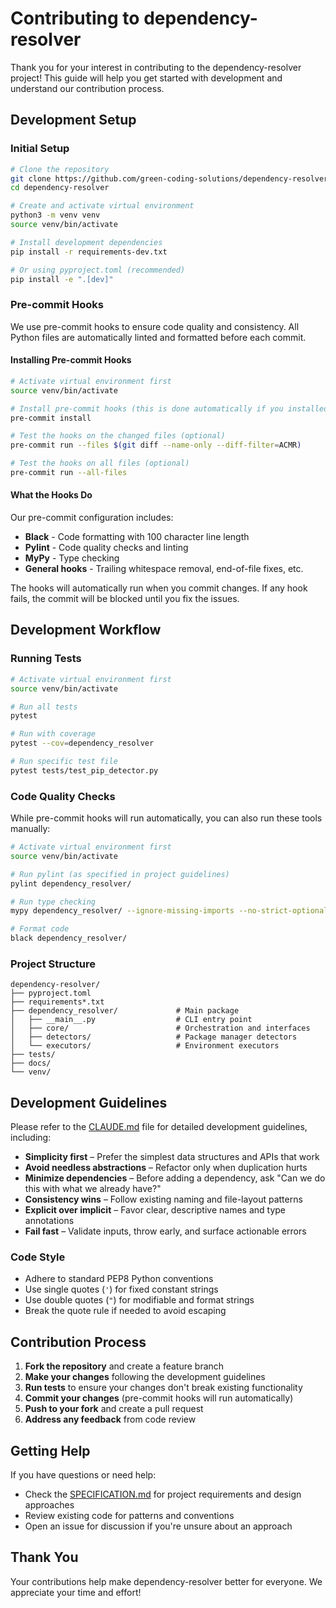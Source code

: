 # Contributing to dependency-resolver

Thank you for your interest in contributing to the dependency-resolver project! This guide will help you get started with development and understand our contribution process.

## Development Setup

### Initial Setup

```bash
# Clone the repository
git clone https://github.com/green-coding-solutions/dependency-resolver
cd dependency-resolver

# Create and activate virtual environment
python3 -m venv venv
source venv/bin/activate

# Install development dependencies
pip install -r requirements-dev.txt

# Or using pyproject.toml (recommended)
pip install -e ".[dev]"
```

### Pre-commit Hooks

We use pre-commit hooks to ensure code quality and consistency. All Python files are automatically linted and formatted before each commit.

#### Installing Pre-commit Hooks

```bash
# Activate virtual environment first
source venv/bin/activate

# Install pre-commit hooks (this is done automatically if you installed dev dependencies)
pre-commit install

# Test the hooks on the changed files (optional)
pre-commit run --files $(git diff --name-only --diff-filter=ACMR)

# Test the hooks on all files (optional)
pre-commit run --all-files
```

#### What the Hooks Do

Our pre-commit configuration includes:

- **Black** - Code formatting with 100 character line length
- **Pylint** - Code quality checks and linting
- **MyPy** - Type checking
- **General hooks** - Trailing whitespace removal, end-of-file fixes, etc.

The hooks will automatically run when you commit changes. If any hook fails, the commit will be blocked until you fix the issues.

## Development Workflow

### Running Tests

```bash
# Activate virtual environment first
source venv/bin/activate

# Run all tests
pytest

# Run with coverage
pytest --cov=dependency_resolver

# Run specific test file
pytest tests/test_pip_detector.py
```

### Code Quality Checks

While pre-commit hooks will run automatically, you can also run these tools manually:

```bash
# Activate virtual environment first
source venv/bin/activate

# Run pylint (as specified in project guidelines)
pylint dependency_resolver/

# Run type checking
mypy dependency_resolver/ --ignore-missing-imports --no-strict-optional

# Format code
black dependency_resolver/
```

### Project Structure

```plain
dependency-resolver/
├── pyproject.toml
├── requirements*.txt
├── dependency_resolver/             # Main package
│   ├── __main__.py                  # CLI entry point
│   ├── core/                        # Orchestration and interfaces
│   ├── detectors/                   # Package manager detectors
│   └── executors/                   # Environment executors
├── tests/
├── docs/
└── venv/
```

## Development Guidelines

Please refer to the [CLAUDE.md](./CLAUDE.md) file for detailed development guidelines, including:

- **Simplicity first** – Prefer the simplest data structures and APIs that work
- **Avoid needless abstractions** – Refactor only when duplication hurts
- **Minimize dependencies** – Before adding a dependency, ask "Can we do this with what we already have?"
- **Consistency wins** – Follow existing naming and file-layout patterns
- **Explicit over implicit** – Favor clear, descriptive names and type annotations
- **Fail fast** – Validate inputs, throw early, and surface actionable errors

### Code Style

- Adhere to standard PEP8 Python conventions
- Use single quotes (`'`) for fixed constant strings
- Use double quotes (`"`) for modifiable and format strings
- Break the quote rule if needed to avoid escaping

## Contribution Process

1. **Fork the repository** and create a feature branch
2. **Make your changes** following the development guidelines
3. **Run tests** to ensure your changes don't break existing functionality
4. **Commit your changes** (pre-commit hooks will run automatically)
5. **Push to your fork** and create a pull request
6. **Address any feedback** from code review

## Getting Help

If you have questions or need help:

- Check the [SPECIFICATION.md](./SPECIFICATION.md) for project requirements and design approaches
- Review existing code for patterns and conventions
- Open an issue for discussion if you're unsure about an approach

## Thank You

Your contributions help make dependency-resolver better for everyone. We appreciate your time and effort!
